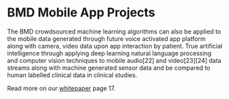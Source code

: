 # BMD Mobile App Projects
The BMD crowdsourced machine learning algorithms can also be applied to the mobile data generated through future voice activated app platform along with camera, video data upon app interaction by patient. True artificial intelligence through applying deep learning natural language processing and computer vision techniques to mobile audio[22] and video[23][24] data streams along with machine generated sensor data and be compared to human labelled clinical data in clinical studies.

Read more on our [whitepaper](https://www.slideshare.net/secret/4CGbQSZ5xrHU6w) page 17.
